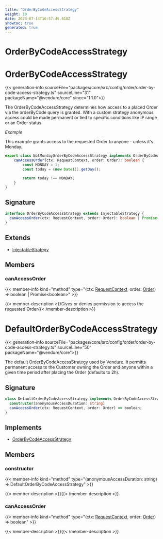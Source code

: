 ```yaml
---
title: "OrderByCodeAccessStrategy"
weight: 10
date: 2023-07-14T16:57:49.618Z
showtoc: true
generated: true
---
```

<!-- This file was generated from the Vendure source. Do not modify. Instead, re-run the "docs:build" script -->

# OrderByCodeAccessStrategy
<div class="symbol">


# OrderByCodeAccessStrategy

{{< generation-info sourceFile="packages/core/src/config/order/order-by-code-access-strategy.ts" sourceLine="31" packageName="@vendure/core" since="1.1.0">}}

The OrderByCodeAccessStrategy determines how access to a placed Order via the
orderByCode query is granted.
With a custom strategy anonymous access could be made permanent or tied to specific
conditions like IP range or an Order status.

*Example*

This example grants access to the requested Order to anyone – unless it's Monday.
```TypeScript
export class NotMondayOrderByCodeAccessStrategy implements OrderByCodeAccessStrategy {
    canAccessOrder(ctx: RequestContext, order: Order): boolean {
        const MONDAY = 1;
        const today = (new Date()).getDay();

        return today !== MONDAY;
    }
}
```

## Signature

```TypeScript
interface OrderByCodeAccessStrategy extends InjectableStrategy {
  canAccessOrder(ctx: RequestContext, order: Order): boolean | Promise<boolean>;
}
```
## Extends

 * <a href='/typescript-api/common/injectable-strategy#injectablestrategy'>InjectableStrategy</a>


## Members

### canAccessOrder

{{< member-info kind="method" type="(ctx: <a href='/typescript-api/request/request-context#requestcontext'>RequestContext</a>, order: <a href='/typescript-api/entities/order#order'>Order</a>) => boolean | Promise&#60;boolean&#62;"  >}}

{{< member-description >}}Gives or denies permission to access the requested Order{{< /member-description >}}


</div>
<div class="symbol">


# DefaultOrderByCodeAccessStrategy

{{< generation-info sourceFile="packages/core/src/config/order/order-by-code-access-strategy.ts" sourceLine="50" packageName="@vendure/core">}}

The default OrderByCodeAccessStrategy used by Vendure. It permitts permanent access to
the Customer owning the Order and anyone within a given time period after placing the Order
(defaults to 2h).

## Signature

```TypeScript
class DefaultOrderByCodeAccessStrategy implements OrderByCodeAccessStrategy {
  constructor(anonymousAccessDuration: string)
  canAccessOrder(ctx: RequestContext, order: Order) => boolean;
}
```
## Implements

 * <a href='/typescript-api/orders/order-by-code-access-strategy#orderbycodeaccessstrategy'>OrderByCodeAccessStrategy</a>


## Members

### constructor

{{< member-info kind="method" type="(anonymousAccessDuration: string) => DefaultOrderByCodeAccessStrategy"  >}}

{{< member-description >}}{{< /member-description >}}

### canAccessOrder

{{< member-info kind="method" type="(ctx: <a href='/typescript-api/request/request-context#requestcontext'>RequestContext</a>, order: <a href='/typescript-api/entities/order#order'>Order</a>) => boolean"  >}}

{{< member-description >}}{{< /member-description >}}


</div>
